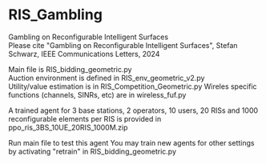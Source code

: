 # RIS_Gambling
Gambling on Reconfigurable Intelligent Surfaces  
Please cite "Gambling on Reconfigurable Intelligent Surfaces", Stefan Schwarz, IEEE Communications Letters, 2024  

Main file is RIS_bidding_geometric.py  
Auction environment is defined in RIS_env_geometric_v2.py  
Utility/value estimation is in RIS_Competition_Geometric.py
Wireles specific functions (channels, SINRs, etc) are in wireless_fuf.py

A trained agent for 3 base stations, 2 operators, 10 users, 20 RISs and 1000 reconfigurable elements per RIS is provided in ppo_ris_3BS_10UE_20RIS_1000M.zip

Run main file to test this agent
You may train new agents for other settings by activating "retrain" in RIS_bidding_geometric.py
